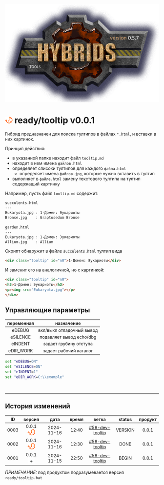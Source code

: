 [![logo](../../logo.png)](../../docs.md "documentation") 

[M]: ../../docs.md        "родитель"
[P]: ../../icons/progress.png  "в процессе..."
[S]: ../../icons/success.png   "ошибок не обнаружено"
[E]: ../../icons/empty.png     "нет данных"

[![P]][M] ready/tooltip v0.0.1
==============================
Гибрид предназначен для поиска тултипов в файлах `*.html`, и вставки в них картинок.  

Принцип действия:  
  - в указанной папке находит файл `tooltip.md`  
  - находит в нем имена `файлов.html`  
  - определяет списоки тултипов для каждого `файла.html`  
    - определяет имена `файлов.jpg`, которые нужно вставить в тултип  
  - выполняет в `файле.html` замену текстового тултипа на тултип содержащий картинку  

Например, пусть файл `tooltip.md` содержит:  

```
succulents.html
---
Eukaryota.jpg : 1-Домен: Эукариоты
Bronse.jpg    : Graptosedum Bronse

garden.html
---
Eukaryota.jpg : 1-Домен: Эукариоты
Allium.jpg    : Allium
```

Скрипт обнаружит в файле `succulents.html` тултип вида 
```html
<div class="tooltip" id="n0">1-Домен: Эукариоты</div>
```

И заменит его на аналогичной, но с картинкой:  

```html
<div class="tooltip" id="n0">
<h3>1-Домен: Эукариоты</h3>
<p><img src="Eukaryota.jpg"></p>
</div>
```

Управляющие параметры
---------------------

| переменная     | назначение                   |
|:--------------:|:----------------------------:|
| eDEBUG         | вкл/выкл отладочный вывод    |
| eSILENCE       | подавляет вывод echo/dbg     |
| eINDENT        | задает грубину отступа       |
| eDIR_WORK      | задает рабочий каталог       |

```bat
set "eDEBUG=ON"
set "eSILENCE=ON"
set "eINDENT=1"
set "eDIR_WORK=C:\\example"
```
<br/>

--------------------------------------------------------------------------------

История изменений 
-----------------

| **ID** |      версия     |    дата    | время |        ветка      | status  | продукт |  
|:------:|:---------------:|:----------:|:-----:|:-----------------:|:-------:|:-------:|  
|  0003  | 0.0.1 [![P]][M] | 2024-11-16 | 12:40 | [#58-dev-tooltip] | VERSION |  0.0.1  |  
|  0002  | 0.0.1 [![P]][M] | 2024-11-16 | 12:30 | [#58-dev-tooltip] |  DONE   |  0.0.1  |  
|  0001  | 0.0.1 [![E]][M] | 2024-11-15 | 22:50 | [#58-dev-tooltip] |  BEGIN  |  0.0.1  |  

*ПРИМЕЧАНИЕ:* под продуктом подразумевается версия `ready/tooltip.bat`  

[#58-dev-tooltip]: ../../history.md#-v058-dev
